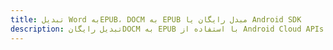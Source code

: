 ---title: تبدیل Word بهEPUB، DOCM به EPUB مبدل رایگان یا Android SDKdescription: تبدیل رایگانDOCM به EPUB با استفاده از Android Cloud APIs & SDK. همچنین اسناد Microsoft Word و OpenOffice را در Cloud ایجاد، ویرایش و رندر کنید.---
